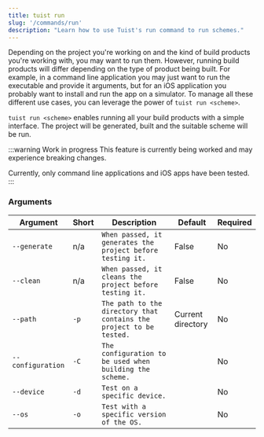 ```yaml
---
title: tuist run
slug: '/commands/run'
description: "Learn how to use Tuist's run command to run schemes."
---
```


Depending on the project you're working on and the kind of build products you're working with, you may want to run them. However, running build products will differ depending on the type of product being built. For example, in a command line application you may just want to run the executable and provide it arguments, but for an iOS application you probably want to install and run the app on a simulator. To manage all these different use cases, you can leverage the power of `tuist run <scheme>`. 

`tuist run <scheme>` enables running all your build products with a simple interface. The project will be generated, built and the suitable scheme will be run.

:::warning Work in progress
This feature is currently being worked and may experience breaking changes.

Currently, only command line applications and iOS apps have been tested.
:::

### Arguments

| Argument            | Short | Description                                                         | Default           | Required |
| ------------------- | ----- | ------------------------------------------------------------------- | ----------------- | -------- |
| `--generate`        | n/a   | `When passed, it generates the project before testing it.`          | False             | No       |
| `--clean`           | n/a   | `When passed, it cleans the project before testing it.`             | False             | No       |
| `--path`            | `-p`  | `The path to the directory that contains the project to be tested.` | Current directory | No       |
| `--configuration`   | `-C`  | `The configuration to be used when building the scheme.`            |                   | No       |
| `--device`          | `-d`  | `Test on a specific device.`                                        |                   | No       |
| `--os`              | `-o`  | `Test with a specific version of the OS.`                           |                   | No       |
